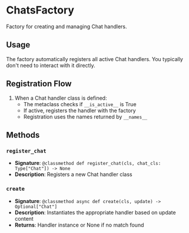 # ChatsFactory

Factory for creating and managing Chat handlers.

## Usage

The factory automatically registers all active Chat handlers. 
You typically don't need to interact with it directly.

## Registration Flow

1. When a Chat handler class is defined:
   - The metaclass checks if `__is_active__` is True
   - If active, registers the handler with the factory
   - Registration uses the names returned by `__names__`

## Methods

### `register_chat`
- **Signature**: `@classmethod def register_chat(cls, chat_cls: Type["Chat"]) -> None`
- **Description**: Registers a new Chat handler class

### `create`
- **Signature**: `@classmethod async def create(cls, update) -> Optional["Chat"]`
- **Description**: Instantiates the appropriate handler based on update content
- **Returns**: Handler instance or None if no match found
